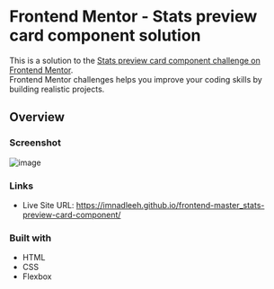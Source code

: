 # Frontend Mentor - Stats preview card component solution

This is a solution to the [Stats preview card component challenge on Frontend Mentor](https://www.frontendmentor.io/challenges/stats-preview-card-component-8JqbgoU62).<br>
Frontend Mentor challenges helps you improve your coding skills by building realistic projects. 

## Overview

### Screenshot

![image](https://github.com/imnadleeh/frontend-master_stats-preview-card-component/assets/155338094/a8e36a4e-2f06-4ce5-93b6-7f08ba502367)

### Links

- Live Site URL: https://imnadleeh.github.io/frontend-master_stats-preview-card-component/

### Built with

- HTML
- CSS
- Flexbox
